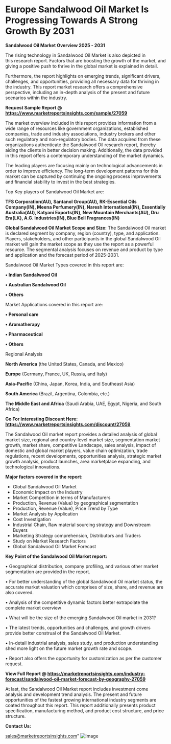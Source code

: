   # Europe Sandalwood Oil Market Is Progressing Towards A Strong Growth By 2031

<Strong> Sandalwood Oil Market Overview 2025 - 2031</strong>

The rising technology in Sandalwood Oil Market is also depicted in this research report. Factors that are boosting the growth of the market, and giving a positive push to thrive in the global market is explained in detail.

Furthermore, the report highlights on emerging trends, significant drivers, challenges, and opportunities, providing all necessary data for thriving in the industry. This report market research offers a comprehensive perspective, including an in-depth analysis of the present and future scenarios within the industry.

<strong>Request Sample Report @ <a href=https://www.marketreportsinsights.com/sample/27059>https://www.marketreportsinsights.com/sample/27059</a></strong>

The market overview included in this report provides information from a wide range of resources like government organizations, established companies, trade and industry associations, industry brokers and other such regulatory and non-regulatory bodies. The data acquired from these organizations authenticate the Sandalwood Oil research report, thereby aiding the clients in better decision making. Additionally, the data provided in this report offers a contemporary understanding of the market dynamics.

The leading players are focusing mainly on technological advancements in order to improve efficiency. The long-term development patterns for this market can be captured by continuing the ongoing process improvements and financial stability to invest in the best strategies.

Top Key players of Sandalwood Oil Market are:

<strong>TFS Corporation(AU), Santanol Group(AU), RK-Essential Oils Company(IN), Meena Perfumery(IN), Naresh International(IN), Essentially Australia(AU), Katyani Exports(IN), New Mountain Merchants(AU), Dru Era(LK), A.G. Industries(IN), Blue Bell Fragrances(IN)</strong>

<strong><b>Global Sandalwood Oil Market Scope and Size:</b></strong>
The Sandalwood Oil market is declared segment by company, region (country), type, and application. Players, stakeholders, and other participants in the global Sandalwood Oil market will gain the market scope as they use the report as a powerful resource. The segmental analysis focuses on revenue and product by type and application and the forecast period of 2025-2031.

Sandalwood Oil Market Types covered in this report are:

<strong>• Indian Sandalwood Oil

• Australian Sandalwood Oil

• Others</strong>

Market Applications covered in this report are:

<strong>• Personal care

• Aromatherapy

• Pharmaceutical

• Others</strong> 

Regional Analysis

<strong>North America</strong> (the United States, Canada, and Mexico)

<strong>Europe</strong> (Germany, France, UK, Russia, and Italy)

<strong>Asia-Pacific</strong> (China, Japan, Korea, India, and Southeast Asia)

<strong>South America</strong> (Brazil, Argentina, Colombia, etc.)

<strong>The Middle East and Africa</strong> (Saudi Arabia, UAE, Egypt, Nigeria, and South Africa)

<strong>Go For Interesting Discount Here: <a href=https://www.marketreportsinsights.com/discount/27059>https://www.marketreportsinsights.com/discount/27059</a></strong>

The Sandalwood Oil market report provides a detailed analysis of global market size, regional and country-level market size, segmentation market growth, market share, competitive Landscape, sales analysis, impact of domestic and global market players, value chain optimization, trade regulations, recent developments, opportunities analysis, strategic market growth analysis, product launches, area marketplace expanding, and technological innovations.

<strong><b>Major factors covered in the report:</b></strong>
<ul>
  <li>Global Sandalwood Oil Market </li>
  <li>Economic Impact on the Industry</li>
  <li>Market Competition in terms of Manufacturers</li>
  <li>Production, Revenue (Value) by geographical segmentation</li>
  <li>Production, Revenue (Value), Price Trend by Type</li>
  <li>Market Analysis by Application</li>
  <li>Cost Investigation</li>
  <li>Industrial Chain, Raw material sourcing strategy and Downstream Buyers</li>
  <li>Marketing Strategy comprehension, Distributors and Traders</li>
  <li>Study on Market Research Factors</li>
  <li>Global Sandalwood Oil Market Forecast</li>
</ul>

<strong><b>Key Point of the Sandalwood Oil Market report:</b></strong>

• Geographical distribution, company profiling, and various other market segmentation are provided in the report.

• For better understanding of the global Sandalwood Oil market status, the accurate market valuation which comprises of size, share, and revenue are also covered.

• Analysis of the competitive dynamic factors better extrapolate the complete market overview

• What will be the size of the emerging Sandalwood Oil market in 2031?

• The latest trends, opportunities and challenges, and growth drivers provide better construal of the Sandalwood Oil Market.

• In-detail industrial analysis, sales study, and production understanding shed more light on the future market growth rate and scope.

• Report also offers the opportunity for customization as per the customer request.

<strong><b>View Full Report @ <a href=https://marketreportsinsights.com/industry-forecast/sandalwood-oil-market-forecast-by-geography-27059>https://marketreportsinsights.com/industry-forecast/sandalwood-oil-market-forecast-by-geography-27059</a></b></strong>


At last, the Sandalwood Oil Market report includes investment come analysis and development trend analysis. The present and future opportunities of the fastest growing international industry segments are coated throughout this report. This report additionally presents product specification, manufacturing method, and product cost structure, and price structure.

<strong>Contact Us:</strong>

sales@marketreportsinsights.com"
![image](https://github.com/user-attachments/assets/3d501f9f-114b-4fad-acdf-2baa958bedad)
